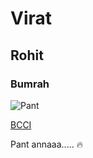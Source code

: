 # Virat
## Rohit
### Bumrah
![Pant](https://www.adgully.com/img/800/202101/rishabh-pant-main-image.jpg) 

[BCCI](https://www.bcci.tv/)

Pant annaaa..... 🔥
